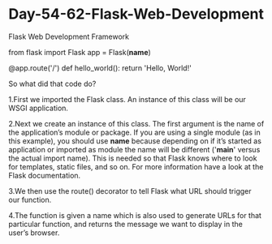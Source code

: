 # Day-54-62-Flask-Web-Development
Flask Web Development Framework

from flask import Flask
app = Flask(__name__)

@app.route('/')
def hello_world():
    return 'Hello, World!'
    

So what did that code do?

1.First we imported the Flask class. An instance of this class will be our WSGI application.

2.Next we create an instance of this class. The first argument is the name of the application’s module or package. If you are using a single module (as in this example), you should use __name__ because depending on if it’s started as application or imported as module the name will be different ('__main__' versus the actual import name). This is needed so that Flask knows where to look for templates, static files, and so on. For more information have a look at the Flask documentation.

3.We then use the route() decorator to tell Flask what URL should trigger our function.

4.The function is given a name which is also used to generate URLs for that particular function, and returns the message we want to display in the user’s browser.
